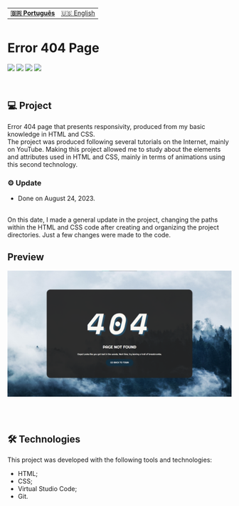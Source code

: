 <table align="left">
  <tr>
    <td>
      <b><a href="README.md"> 🇧🇷 Português </a></b>
    </td>
    <td>
      <a href="README-US.md"> 🇺🇸 English </a>
    </td>
  </tr>
</table>

<br><br>

# Error 404 Page
![](https://img.shields.io/badge/HTML5-E34F26?style=for-the-badge&logo=html5&logoColor=white) <!-- HTML -->
![](https://img.shields.io/badge/CSS3-1572B6?style=for-the-badge&logo=css3&logoColor=white) <!-- CSS -->
![](https://img.shields.io/badge/Visual_Studio_Code-0078D4?style=for-the-badge&logo=visual%20studio%20code&logoColor=white) <!-- VSCode -->
![](https://img.shields.io/badge/Markdown-000000?style=for-the-badge&logo=markdown&logoColor=white) <!-- README -->

<br>

## 💻 Project

Error 404 page that presents responsivity, produced from my basic knowledge in HTML and CSS.
<br>
The project was produced following several tutorials on the Internet, mainly on YouTube. Making this project allowed me to study about the elements and attributes used in HTML and CSS, mainly in terms of animations using this second technology.
<br>

### ⚙ Update 
- Done on August 24, 2023.
<br>
On this date, I made a general update in the project, changing the paths within the HTML and CSS code after creating and organizing the project directories. Just a few changes were made to the code.
<br>

## Preview

<img src="./404 Page/image/preview/preview-error-page.png" alt="imagem-da-página-de-erro">

<br><br>

## 🛠 Technologies

This project was developed with the following tools and technologies:

- HTML;
- CSS;
- Virtual Studio Code;
- Git.